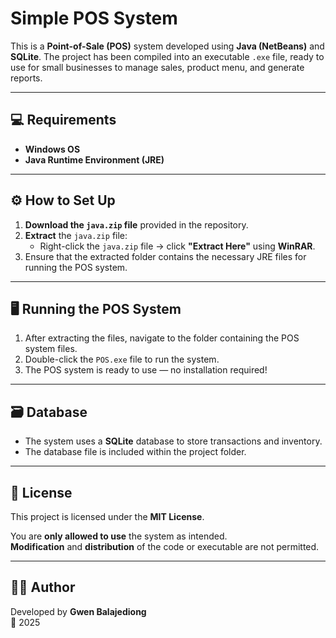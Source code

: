 # Simple POS System

This is a **Point-of-Sale (POS)** system developed using **Java (NetBeans)** and **SQLite**. The project has been compiled into an executable `.exe` file, ready to use for small businesses to manage sales, product menu, and generate reports.

---

## 💻 Requirements

- **Windows OS**
- **Java Runtime Environment (JRE)**

---

## ⚙️ How to Set Up

1. **Download the `java.zip` file** provided in the repository.
2. **Extract** the `java.zip` file:
   - Right-click the `java.zip` file → click **"Extract Here"** using **WinRAR**.
3. Ensure that the extracted folder contains the necessary JRE files for running the POS system.

---

## 🖥️ Running the POS System

1. After extracting the files, navigate to the folder containing the POS system files.
2. Double-click the `POS.exe` file to run the system.
3. The POS system is ready to use — no installation required!

---

## 🗃️ Database

- The system uses a **SQLite** database to store transactions and inventory.
- The database file is included within the project folder.

---

## 📜 License

This project is licensed under the **MIT License**.

You are **only allowed to use** the system as intended.  
**Modification** and **distribution** of the code or executable are not permitted.

---

## 🙋‍♂️ Author

Developed by **Gwen Balajediong**  
📅 2025

